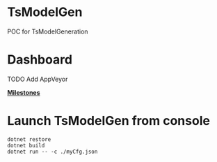 # TsModelGen
POC for TsModelGeneration

# Dashboard

TODO Add AppVeyor

**[Milestones](https://github.com/another-guy/TsModelGen/milestones?direction=desc&sort=count&state=open)**

# Launch TsModelGen from console

```
dotnet restore
dotnet build
dotnet run -- -c ./myCfg.json
```